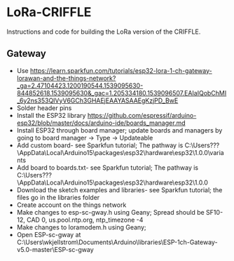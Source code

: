 # LoRa-CRIFFLE
Instructions and code for building the LoRa version of the CRIFFLE.
## Gateway
* Use https://learn.sparkfun.com/tutorials/esp32-lora-1-ch-gateway-lorawan-and-the-things-network?_ga=2.47104423.1200190544.1539095630-844852618.1539095630&_gac=1.205334180.1539096507.EAIaIQobChMI_6y2ns353QIVyV6GCh3GHAEjEAAYASAAEgKzjPD_BwE
* Solder header pins
* Install the ESP32 library https://github.com/espressif/arduino-esp32/blob/master/docs/arduino-ide/boards_manager.md
* Install ESP32 through board manager; update boards and managers by going to board manager -> Type -> Updateable 
* Add custom board- see Sparkfun tutorial; The pathway is C:\Users\???\AppData\Local\Arduino15\packages\esp32\hardware\esp32\1.0.0\variants
* Add board to boards.txt- see Sparkfun tutorial; The pathway is C:\Users\???\AppData\Local\Arduino15\packages\esp32\hardware\esp32\1.0.0
* Download the sketch examples and libraries- see Sparkfun tutorial; the files go in the libraries folder
* Create account on the things network
* Make changes to esp-sc-gway.h using Geany; Spread should be SF10-12, CAD 0, us.pool.ntp.org, ntp_timezone -4
* Make changes to loramodem.h using Geany;
* Open ESP-sc-gway at C:\Users\wkjellstrom\Documents\Arduino\libraries\ESP-1ch-Gateway-v5.0-master\ESP-sc-gway
